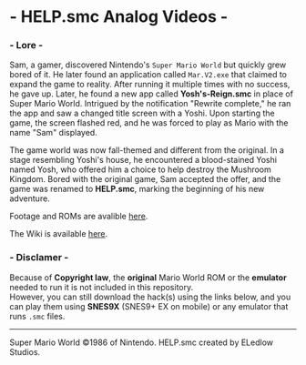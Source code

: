 # - HELP.smc Analog Videos -

### - Lore -

Sam, a gamer, discovered Nintendo's `Super Mario World` but quickly grew bored of it. He later found an application called `Mar.V2.exe` that claimed to expand the game to reality. After running it multiple times with no success, he gave up. Later, he found a new app called **Yosh's-Reign.smc** in place of Super Mario World. Intrigued by the notification "Rewrite complete," he ran the app and saw a changed title screen with a Yoshi. Upon starting the game, the screen flashed red, and he was forced to play as Mario with the name "Sam" displayed.

The game world was now fall-themed and different from the original. In a stage resembling Yoshi's house, he encountered a blood-stained Yoshi named Yosh, who offered him a choice to help destroy the Mushroom Kingdom. Bored with the original game, Sam accepted the offer, and the game was renamed to **HELP.smc**, marking the beginning of his new adventure.

Footage and ROMs are avalible [here](https://eledlow-studios.github.io/HELP.smc/).

The Wiki is available [here](https://github.com/ELedlow-Studios/HELP.smc/wiki).

### - Disclamer -
Because of **Copyright law**, the **original** Mario World ROM or the **emulator** needed to run it is not included in this repository.  
However, you can still download the hack(s) using the links below, and you can play them using **SNES9X** (SNES9+ EX on mobile) or any emulator that runs `.smc` files.

---

Super Mario World ©1986 of Nintendo.
HELP.smc created by ELedlow Studios.
